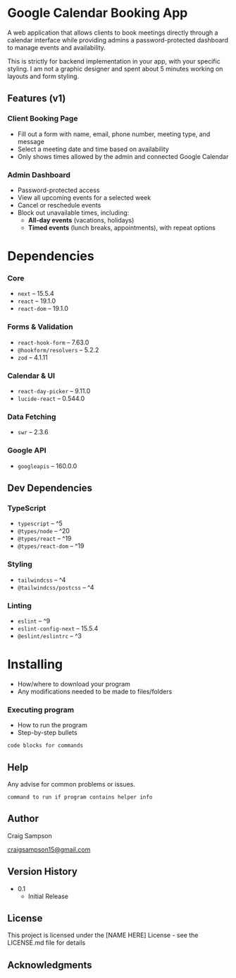# Google Calendar Booking App
A web application that allows clients to book meetings directly through a calendar interface while providing admins a password-protected dashboard to manage events and availability.


This is strictly for backend implementation in your app, with your specific styling. I am not a graphic designer and spent about 5 minutes working on layouts and form styling.

## Features (v1)

### Client Booking Page
- Fill out a form with name, email, phone number, meeting type, and message
- Select a meeting date and time based on availability
- Only shows times allowed by the admin and connected Google Calendar

### Admin Dashboard
- Password-protected access
- View all upcoming events for a selected week
- Cancel or reschedule events
- Block out unavailable times, including:
  - **All-day events** (vacations, holidays)
  - **Timed events** (lunch breaks, appointments), with repeat options 

# Dependencies

### Core
- `next` – 15.5.4  
- `react` – 19.1.0  
- `react-dom` – 19.1.0  

### Forms & Validation
- `react-hook-form` – 7.63.0  
- `@hookform/resolvers` – 5.2.2  
- `zod` – 4.1.11  

### Calendar & UI
- `react-day-picker` – 9.11.0  
- `lucide-react` – 0.544.0  

### Data Fetching
- `swr` – 2.3.6  

### Google API
- `googleapis` – 160.0.0  

## Dev Dependencies

### TypeScript
- `typescript` – ^5  
- `@types/node` – ^20  
- `@types/react` – ^19  
- `@types/react-dom` – ^19  

### Styling
- `tailwindcss` – ^4  
- `@tailwindcss/postcss` – ^4  

### Linting
- `eslint` – ^9  
- `eslint-config-next` – 15.5.4  
- `@eslint/eslintrc` – ^3

# Installing

* How/where to download your program
* Any modifications needed to be made to files/folders

### Executing program

* How to run the program
* Step-by-step bullets
```
code blocks for commands
```

## Help

Any advise for common problems or issues.
```
command to run if program contains helper info
```

## Author

Craig Sampson

craigsampson15@gmail.com

## Version History

* 0.1
    * Initial Release

## License

This project is licensed under the [NAME HERE] License - see the LICENSE.md file for details

## Acknowledgments

